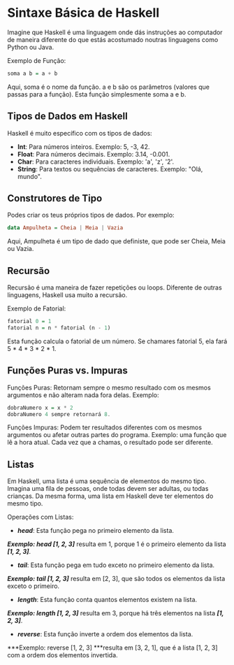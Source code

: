 # Sintaxe Básica de Haskell
Imagine que Haskell é uma linguagem onde dás instruções ao computador de maneira diferente do que estás acostumado noutras linguagens como Python ou Java.

Exemplo de Função:

```haskell
soma a b = a + b
```
Aqui, soma é o nome da função. a e b são os parâmetros (valores que passas para a função). Esta função simplesmente soma a e b.

## Tipos de Dados em Haskell
Haskell é muito específico com os tipos de dados:

- **Int**: Para números inteiros. Exemplo: 5, -3, 42.
- **Float**: Para números decimais. Exemplo: 3.14, -0.001.
- **Char**: Para caracteres individuais. Exemplo: 'a', 'z', '2'.
- **String**: Para textos ou sequências de caracteres. Exemplo: "Olá, mundo".
  
## Construtores de Tipo

Podes criar os teus próprios tipos de dados. Por exemplo:

```haskell
data Ampulheta = Cheia | Meia | Vazia
```
Aqui, Ampulheta é um tipo de dado que definiste, que pode ser Cheia, Meia ou Vazia.

## Recursão
Recursão é uma maneira de fazer repetições ou loops. Diferente de outras linguagens, Haskell usa muito a recursão.

Exemplo de Fatorial:

```haskell
fatorial 0 = 1
fatorial n = n * fatorial (n - 1)
```
Esta função calcula o fatorial de um número. Se chamares fatorial 5, ela fará 5 * 4 * 3 * 2 * 1.

## Funções Puras vs. Impuras
Funções Puras: Retornam sempre o mesmo resultado com os mesmos argumentos e não alteram nada fora delas. Exemplo:

```haskell
dobraNumero x = x * 2
dobraNumero 4 sempre retornará 8.
```

Funções Impuras: Podem ter resultados diferentes com os mesmos argumentos ou afetar outras partes do programa. Exemplo: uma função que lê a hora atual. Cada vez que a chamas, o resultado pode ser diferente.

## Listas

Em Haskell, uma lista é uma sequência de elementos do mesmo tipo. Imagina uma fila de pessoas, onde todas devem ser adultas, ou todas crianças. Da mesma forma, uma lista em Haskell deve ter elementos do mesmo tipo.

Operações com Listas:

- ***head***: Esta função pega no primeiro elemento da lista.

***Exemplo: head [1, 2, 3]*** resulta em 1, porque 1 é o primeiro elemento da lista ***[1, 2, 3]***.

- ***tail***: Esta função pega em tudo exceto no primeiro elemento da lista.

***Exemplo: tail [1, 2, 3]*** resulta em [2, 3], que são todos os elementos da lista exceto o primeiro.

- ***length***: Esta função conta quantos elementos existem na lista.

***Exemplo: length [1, 2, 3]*** resulta em 3, porque há três elementos na lista ***[1, 2, 3]***.

- ***reverse***: Esta função inverte a ordem dos elementos da lista.

***Exemplo: reverse [1, 2, 3] ***resulta em [3, 2, 1], que é a lista [1, 2, 3] com a ordem dos elementos invertida.





























